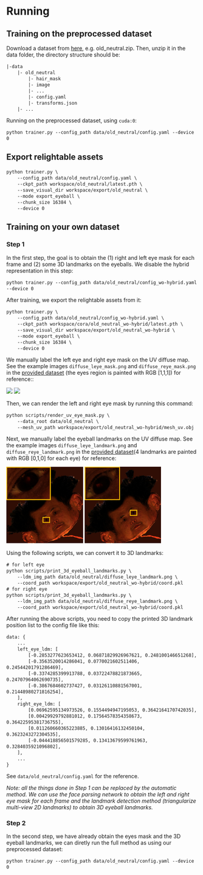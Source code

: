 # Running

## Training on the preprocessed dataset
Download a dataset from [here](https://cloud.tsinghua.edu.cn/f/86613e4585af4122b2ae/), e.g. old_neutral.zip.
Then, unzip it in the data folder, the directory structure should be:
```
|-data
    |- old_neutral
        |- hair_mask
        |- image
        |- ...
        |- config.yaml
        |- transforms.json
    |- ...
```

Running on the preprocessed dataset, using `cuda:0`:
```
python trainer.py --config_path data/old_neutral/config.yaml --device 0
```

## Export relightable assets
```
python trainer.py \
    --config_path data/old_neutral/config.yaml \
    --ckpt_path workspace/old_neutral/latest.pth \
    --save_visual_dir workspace/export/old_neutral \
    --mode export_eyeball \
    --chunk_size 16384 \
    --device 0
```

## Training on your own dataset
### Step 1
In the first step, the goal is to obtain the (1) right and left eye mask for each frame and (2) some 3D landmarks on the eyeballs. We disable the hybrid representation in this step: 
```
python trainer.py --config_path data/old_neutral/config_wo-hybrid.yaml --device 0
```

After training, we export the relightable assets from it:
```
python trainer.py \
    --config_path data/old_neutral/config_wo-hybrid.yaml \
    --ckpt_path workspace/cora/old_neutral_wo-hybrid/latest.pth \
    --save_visual_dir workspace/export/old_neutral_wo-hybrid \
    --mode export_eyeball \
    --chunk_size 16384 \
    --device 0
```

We manually label the left eye and right eye mask on the UV diffuse map. See the example images `diffuse_leye_mask.png` and `diffuse_reye_mask.png` in the [provided dataset](https://cloud.tsinghua.edu.cn/f/86613e4585af4122b2ae/) (the eyes region is painted with RGB [1,1,1]) for reference::

<img src="../misc/diffuse_leye_mask.png" width="40%" >
<img src="../misc/diffuse_reye_mask.png" width="40%" >

Then, we can render the left and right eye mask by running this command:
```
python scripts/render_uv_eye_mask.py \
    --data_root data/old_neutral \
    --mesh_uv_path workspace/export/old_neutral_wo-hybrid/mesh_uv.obj
```

Next, we manually label the eyeball landmarks on the UV diffuse map. See the example images `diffuse_leye_landmark.png` and `diffuse_reye_landmark.png` in the [provided dataset](https://cloud.tsinghua.edu.cn/f/86613e4585af4122b2ae/)(4 landmarks are painted with RGB [0,1,0] for each eye) for reference:

<img src="../misc/diffuse_leye_landmark.jpg" width="40%" >
<img src="../misc/diffuse_reye_landmark.jpg" width="40%" >

Using the following scripts, we can convert it to 3D landmarks:
```
# for left eye
python scripts/print_3d_eyeball_landmarks.py \
    --ldm_img_path data/old_neutral/diffuse_leye_landmark.png \
    --coord_path workspace/export/old_neutral_wo-hybrid/coord.pkl
# for right eye
python scripts/print_3d_eyeball_landmarks.py \
    --ldm_img_path data/old_neutral/diffuse_reye_landmark.png \
    --coord_path workspace/export/old_neutral_wo-hybrid/coord.pkl
```

After running the above scripts, you need to copy the printed 3D landmark position list to the config file like this:
```
data: {
    ...
    left_eye_ldm: [
        [-0.2853277623653412, 0.06871829926967621, 0.248100146651268],
        [-0.3563520014286041, 0.0770021602511406, 0.24544201791286469],
        [-0.3374285399913788, 0.03722478821873665, 0.24707964062690735],
        [-0.3867684602737427, 0.03126110881567001, 0.21448980271816254],
    ],
    right_eye_ldm: [
        [0.06962595134973526, 0.1554494947195053, 0.3642164170742035],
        [0.00429929792881012, 0.17564578354358673, 0.36422595381736755],
        [0.011260660365223885, 0.13016416132450104, 0.3623243272304535],
        [-0.044418856501579285, 0.13413679599761963, 0.3284035921096802],
    ],
    ...
}
```
See `data/old_neutral/config.yaml` for the reference.

*Note: all the things done in Step 1 can be replaced by the automatic method. We can use the face parsing network to obtain the left and right eye mask for each frame and the landmark detection method (triangularize multi-view 2D landmarks) to obtain 3D eyeball landmarks.*

### Step 2
In the second step, we have already obtain the eyes mask and the 3D eyeball landmarks, we can diretly run the full method as using our preprocessed dataset:

```
python trainer.py --config_path data/old_neutral/config.yaml --device 0
```
